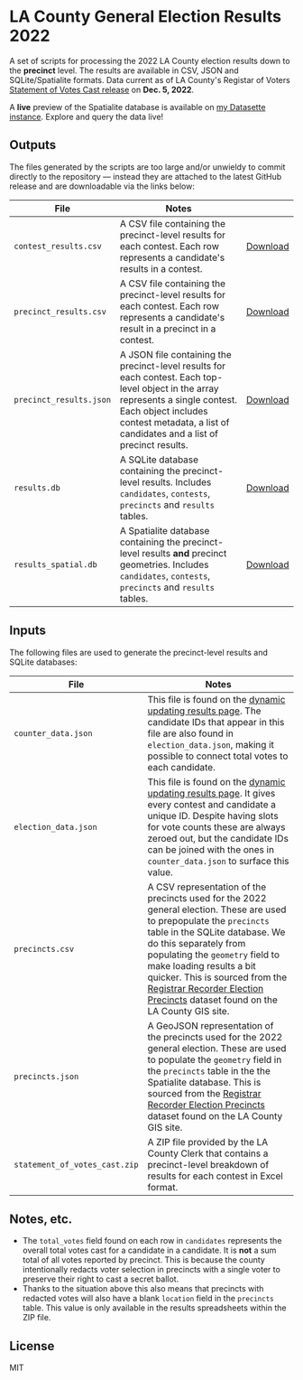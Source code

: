 # LA County General Election Results 2022

A set of scripts for processing the 2022 LA County election results down to the **precinct** level. The results are available in CSV, JSON and SQLite/Spatialite formats. Data current as of LA County's Registar of Voters [Statement of Votes Cast release](https://www.lavote.gov/home/voting-elections/current-elections/election-results/past-election-results) on **Dec. 5, 2022**.

A **live** preview of the Spatialite database is available on [my Datasette instance](https://datasette.rdmurphy.dev/la-county-election-results-2022). Explore and query the data live!

## Outputs

The files generated by the scripts are too large and/or unwieldy to commit directly to the repository — instead they are attached to the latest GitHub release and are downloadable via the links below:

| File                    | Notes                                                                                                                                                                                                                           |                                                                                                                         |
| ----------------------- | ------------------------------------------------------------------------------------------------------------------------------------------------------------------------------------------------------------------------------- | ----------------------------------------------------------------------------------------------------------------------- |
| `contest_results.csv`   | A CSV file containing the precinct-level results for each contest. Each row represents a candidate's results in a contest.                                                                                                      | [Download](https://github.com/rdmurphy/la-county-general-election-results-2022/releases/download/contest_results.csv)   |
| `precinct_results.csv`  | A CSV file containing the precinct-level results for each contest. Each row represents a candidate's result in a precinct in a contest.                                                                                         | [Download](https://github.com/rdmurphy/la-county-general-election-results-2022/releases/download/precinct_results.csv)  |
| `precinct_results.json` | A JSON file containing the precinct-level results for each contest. Each top-level object in the array represents a single contest. Each object includes contest metadata, a list of candidates and a list of precinct results. | [Download](https://github.com/rdmurphy/la-county-general-election-results-2022/releases/download/precinct_results.json) |
| `results.db`            | A SQLite database containing the precinct-level results. Includes `candidates`, `contests`, `precincts` and `results` tables.                                                                                                   | [Download](https://github.com/rdmurphy/la-county-general-election-results-2022/releases/download/results.db)            |
| `results_spatial.db`    | A Spatialite database containing the precinct-level results **and** precinct geometries. Includes `candidates`, `contests`, `precincts` and `results` tables.                                                                   | [Download](https://github.com/rdmurphy/la-county-general-election-results-2022/releases/download/results_spatial.db)    |

## Inputs

The following files are used to generate the precinct-level results and SQLite databases:

| File                          | Notes                                                                                                                                                                                                                                                                                                                                                                                                                                                                   |
| ----------------------------- | ----------------------------------------------------------------------------------------------------------------------------------------------------------------------------------------------------------------------------------------------------------------------------------------------------------------------------------------------------------------------------------------------------------------------------------------------------------------------- |
| `counter_data.json`           | This file is found on the [dynamic updating results page](https://results.lavote.gov/#year=2022&election=4300). The candidate IDs that appear in this file are also found in `election_data.json`, making it possible to connect total votes to each candidate.                                                                                                                                                                                                         |
| `election_data.json`          | This file is found on the [dynamic updating results page](https://results.lavote.gov/#year=2022&election=4300). It gives every contest and candidate a unique ID. Despite having slots for vote counts these are always zeroed out, but the candidate IDs can be joined with the ones in `counter_data.json` to surface this value.                                                                                                                                     |
| `precincts.csv`               | A CSV representation of the precincts used for the 2022 general election. These are used to prepopulate the `precincts` table in the SQLite database. We do this separately from populating the `geometry` field to make loading results a bit quicker. This is sourced from the [Registrar Recorder Election Precincts](https://egis-lacounty.hub.arcgis.com/datasets/lacounty::registrar-recorder-election-precincts-/about) dataset found on the LA County GIS site. |
| `precincts.json`              | A GeoJSON representation of the precincts used for the 2022 general election. These are used to populate the `geometry` field in the `precincts` table in the the Spatialite database. This is sourced from the [Registrar Recorder Election Precincts](https://egis-lacounty.hub.arcgis.com/datasets/lacounty::registrar-recorder-election-precincts-/about) dataset found on the LA County GIS site.                                                                  |
| `statement_of_votes_cast.zip` | A ZIP file provided by the LA County Clerk that contains a precinct-level breakdown of results for each contest in Excel format.                                                                                                                                                                                                                                                                                                                                        |

## Notes, etc.

- The `total_votes` field found on each row in `candidates` represents the overall total votes cast for a candidate in a candidate. It is **not** a sum total of all votes reported by precinct. This is because the county intentionally redacts voter selection in precincts with a single voter to preserve their right to cast a secret ballot.
- Thanks to the situation above this also means that precincts with redacted votes will also have a blank `location` field in the `precincts` table. This value is only available in the results spreadsheets within the ZIP file.

## License

MIT
